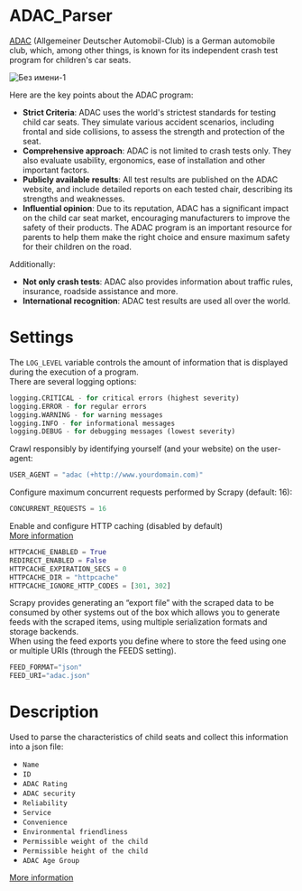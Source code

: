 # ADAC_Parser
[ADAC](https://www.adac.de/) (Allgemeiner Deutscher Automobil-Club) is a German automobile club, which, among other things, is known for its independent crash test program for children's car seats.

![Без имени-1](https://github.com/StefKot/ADAC_Parser/assets/96449266/ae66f67c-0067-41d8-a5b8-126789428fbe)

Here are the key points about the ADAC program:
* **Strict Criteria**: ADAC uses the world's strictest standards for testing child car seats. They simulate various accident scenarios, including frontal and side collisions, to assess the strength and protection of the seat.
* **Comprehensive approach**: ADAC is not limited to crash tests only. They also evaluate usability, ergonomics, ease of installation and other important factors.
* **Publicly available results**: All test results are published on the ADAC website, and include detailed reports on each tested chair, describing its strengths and weaknesses.
* **Influential opinion**: Due to its reputation, ADAC has a significant impact on the child car seat market, encouraging manufacturers to improve the safety of their products.
The ADAC program is an important resource for parents to help them make the right choice and ensure maximum safety for their children on the road.

Additionally:
* **Not only crash tests**: ADAC also provides information about traffic rules, insurance, roadside assistance and more.
* **International recognition**: ADAC test results are used all over the world.

# Settings
The `LOG_LEVEL` variable controls the amount of information that is displayed during the execution of a program.  
There are several logging options:
``` python
logging.CRITICAL - for critical errors (highest severity)
logging.ERROR - for regular errors
logging.WARNING - for warning messages
logging.INFO - for informational messages
logging.DEBUG - for debugging messages (lowest severity)
```

Crawl responsibly by identifying yourself (and your website) on the user-agent:
``` python
USER_AGENT = "adac (+http://www.yourdomain.com)"
```

Configure maximum concurrent requests performed by Scrapy (default: 16):
``` python 
CONCURRENT_REQUESTS = 16
```

Enable and configure HTTP caching (disabled by default)  
[More information](https://docs.scrapy.org/en/latest/topics/downloader-middleware.html#httpcache-middleware-settings) 
``` python
HTTPCACHE_ENABLED = True
REDIRECT_ENABLED = False
HTTPCACHE_EXPIRATION_SECS = 0
HTTPCACHE_DIR = "httpcache"
HTTPCACHE_IGNORE_HTTP_CODES = [301, 302]
```

Scrapy provides generating an “export file” with the scraped data to be consumed by other systems out of the box which allows you to generate feeds with the scraped items, using multiple serialization formats and storage backends.  
When using the feed exports you define where to store the feed using one or multiple URIs (through the FEEDS setting).
``` python
FEED_FORMAT="json"
FEED_URI="adac.json"
```

# Description
Used to parse the characteristics of child seats and collect this information into a json file:
* `Name`
* `ID`
* `ADAC Rating`
* `ADAC security`
* `Reliability`
* `Service`
* `Convenience`
* `Environmental friendliness`
* `Permissible weight of the child`
* `Permissible height of the child`
* `ADAC Age Group`

[More information](https://github.com/StefKot/ADAC_Parser/wiki)
